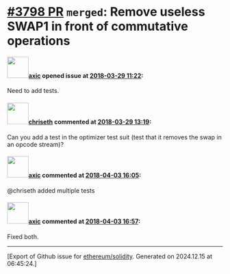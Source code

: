 # [\#3798 PR](https://github.com/ethereum/solidity/pull/3798) `merged`: Remove useless SWAP1 in front of commutative operations

#### <img src="https://avatars.githubusercontent.com/u/20340?v=4" width="50">[axic](https://github.com/axic) opened issue at [2018-03-29 11:22](https://github.com/ethereum/solidity/pull/3798):

Need to add tests.

#### <img src="https://avatars.githubusercontent.com/u/9073706?v=4" width="50">[chriseth](https://github.com/chriseth) commented at [2018-03-29 13:19](https://github.com/ethereum/solidity/pull/3798#issuecomment-377232426):

Can you add a test in the optimizer test suit (test that it removes the swap in an opcode stream)?

#### <img src="https://avatars.githubusercontent.com/u/20340?v=4" width="50">[axic](https://github.com/axic) commented at [2018-04-03 16:05](https://github.com/ethereum/solidity/pull/3798#issuecomment-378304105):

@chriseth added multiple tests

#### <img src="https://avatars.githubusercontent.com/u/20340?v=4" width="50">[axic](https://github.com/axic) commented at [2018-04-03 16:57](https://github.com/ethereum/solidity/pull/3798#issuecomment-378321440):

Fixed both.


-------------------------------------------------------------------------------



[Export of Github issue for [ethereum/solidity](https://github.com/ethereum/solidity). Generated on 2024.12.15 at 06:45:24.]
